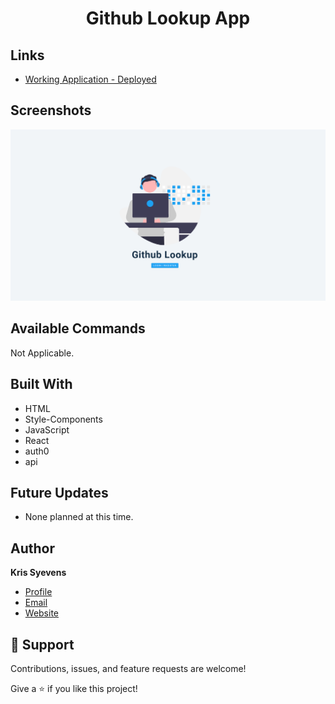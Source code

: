<h1 align="center"> Github Lookup App  </h1>

## Links

- [Working Application - Deployed](https://syevens-github-lookup.netlify.app/)

## Screenshots

![Home Page](repo_utilities/Preview.png)

## Available Commands

Not Applicable.

## Built With

- HTML
- Style-Components
- JavaScript
- React
- auth0
- api

## Future Updates

- None planned at this time.

## Author

**Kris Syevens**

- [Profile](https://github.com/Kris-Syevens "Kris Syevens")
- [Email](mailto:kris@syevens.com?subject=Hi "Hi!")
- [Website](http://syevens.com "Welcome")

## 🤝 Support

Contributions, issues, and feature requests are welcome!

Give a ⭐️ if you like this project!
